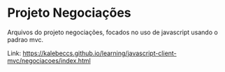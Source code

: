 # Projeto Negociações

Arquivos do projeto negociações, focados no uso de javascript usando o padrao mvc.

Link: https://kalebeccs.github.io/learning/javascript-client-mvc/negociacoes/index.html

